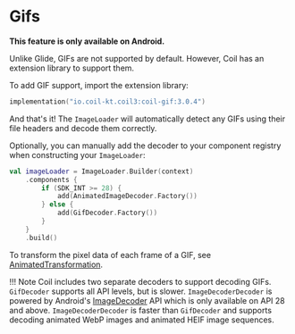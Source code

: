 # Gifs

**This feature is only available on Android.**

Unlike Glide, GIFs are not supported by default. However, Coil has an extension library to support them.

To add GIF support, import the extension library:

```kotlin
implementation("io.coil-kt.coil3:coil-gif:3.0.4")
```

And that's it! The `ImageLoader` will automatically detect any GIFs using their file headers and decode them correctly.

Optionally, you can manually add the decoder to your component registry when constructing your `ImageLoader`:

```kotlin
val imageLoader = ImageLoader.Builder(context)
    .components {
        if (SDK_INT >= 28) {
            add(AnimatedImageDecoder.Factory())
        } else {
            add(GifDecoder.Factory())
        }
    }
    .build()
```

To transform the pixel data of each frame of a GIF, see [AnimatedTransformation](/coil/api/coil-gif/coil3.gif/-animated-transformation).

!!! Note
    Coil includes two separate decoders to support decoding GIFs. `GifDecoder` supports all API levels, but is slower. `ImageDecoderDecoder` is powered by Android's [ImageDecoder](https://developer.android.com/reference/android/graphics/ImageDecoder) API which is only available on API 28 and above. `ImageDecoderDecoder` is faster than `GifDecoder` and supports decoding animated WebP images and animated HEIF image sequences.
